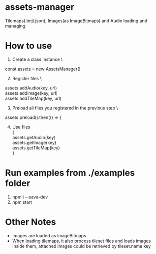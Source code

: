 # assets-manager
Tilemaps(.tmj/.json), Images(as ImageBitmaps) and Audio loading and managing.

# How to use

1. Create a class instance \

const assets = new AssetsManager()

2. Register files \

assets.addAudio(key, url) \
assets.addImage(key, url) \
assets.addTileMap(key, url)

3. Preload all files you registered in the previous step \

assets.preload().then(() => {

4. Use files \
{ \
    assets.getAudio(key) \
    assets.getImage(key) \
    assets.getTileMap(key) \
}

# Run examples from ./examples folder

1. npm i --save-dev
2. npm start

# Other Notes

* Images are loaded as ImageBitmaps
* When loading tilemaps, it also process tileset files and loads images inside them, attached images could be retrieved by tileset.name key